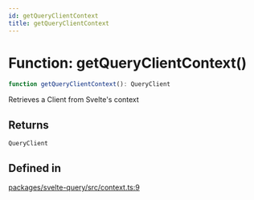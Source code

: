 ```yaml
---
id: getQueryClientContext
title: getQueryClientContext
---
```


# Function: getQueryClientContext()

```ts
function getQueryClientContext(): QueryClient
```

Retrieves a Client from Svelte's context

## Returns

`QueryClient`

## Defined in

[packages/svelte-query/src/context.ts:9](https://github.com/TanStack/query/blob/main/packages/svelte-query/src/context.ts#L9)
